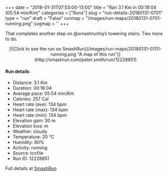 +++
date = "2018-01-31T07:53:00-13:00"
title = "Ran 3.1 Km in 00:18:04 (05:54 min/Km)"
categories = ["Runs"]
slug = "run-details-20180131-0701"
type = "run"
draft = "False"
runmap = "/images/run-maps/20180131-0701-running.png"
svgmap = '<polyline points="100 9, 98 9, 94 8, 93 8, 87 10, 78 13, 70 15, 67 16, 64 17, 63 17, 54 25, 13 57, 8 60, 0 64, 0 65, 2 69, 6 77, 11 89, 12 91, 13 92, 13 91, 14 89, 12 87, 13 86, 19 82, 23 78, 31 73, 41 64, 47 60, 52 57, 62 48">'
+++

That completes another step on @smashrunhq&rsquo;s towering stairs. Two more to do.

<!--more-->

<center>
[![Click to see the run on SmashRun](/images/run-maps/20180131-0701-running.png "A map of this run")](http://smashrun.com/peter.smith/run/12228851)
</center>

#### Run details

* Distance: 3.1 Km
* Duration: 00:18:04
* Average pace: 05:54 min/Km
* Calories: 257 Cal
* Heart rate (ave): 134 bpm
* Heart rate (max): 134 bpm
* Heart rate (min): 134 bpm
* Elevation gain: 30 m
* Elevation loss:  m
* Weather: cloudy
* Temperature: 20 &deg;C
* Humidity: 80%
* Activity: running
* Source: tcxfile
* Run ID: 12228851

Full details at [SmashRun](http://smashrun.com/peter.smith/run/12228851)